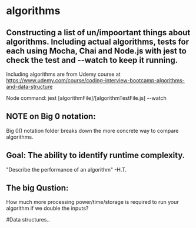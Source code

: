 # algorithms

## Constructing a list of un/impoortant things about algorithms. Including actual algorithms, tests for each using Mocha, Chai and Node.js with jest to check the test and --watch to keep it running.


Including algorithms are from Udemy course at https://www.udemy.com/course/coding-interview-bootcamp-algorithms-and-data-structure

Node command:
jest [algorithmFile]/[algorithmTestFile.js] --watch

## NOTE on Big 0 notation:
Big 0() notation folder breaks down the more concrete way to compare algorithms. 

## Goal: The ability to identify runtime complexity.

"Describe the performance of an algorithm" -H.T.

## The big Qustion: 
How much more processing power/time/storage is required to run your algorithm if we double the inputs?

#Data structures..
